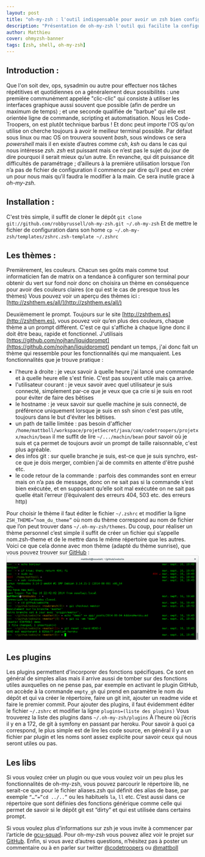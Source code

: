 ```yaml
---
layout: post
title: "oh-my-zsh : l'outil indispensable pour avoir un zsh bien configuré."
description: "Présentation de oh-my-zsh l'outil qui facilite la configuration du shell zsh"
author: Matthieu
cover: ohmyzsh-banner
tags: [zsh, shell, oh-my-zsh]
---
```


## Introduction :
Que l'on soit dev, ops, sysadmin ou autre pour effectuer nos tâches répétitives et quotidiennes on a généralement deux possibilités : une première communément appelée "clic-clic" qui consiste à utiliser les interfaces graphique aussi souvent que possible (afin de perdre un maximum de temps) ; et une seconde qualifiée de "barbue" qui elle est orientée ligne de commande, scripting et automatisation.
Nous les Code-Troopers, on est plutôt technique barbus ! Et donc peut importe l'OS qu'on utilise on cherche toujours à avoir le meilleur terminal possible.
Par défaut sous linux ou mac OS on trouvera souvent _bash_, sous windows ce sera _powershell_ mais il en existe d’autres comme _csh_, _ksh_ ou dans le cas qui nous intéresse _zsh_.
_zsh_ est puissant mais ce n’est pas le sujet du jour de dire pourquoi il serait mieux qu’un autre. En revanche, qui dit puissance dit difficultés de paramétrage ;
d’ailleurs à la première utilisation lorsque l’on n’a pas de fichier de configuration il commence par dire qu’il peut en créer un pour nous mais qu’il faudra le modifier à la main.
Ce sera inutile grace à _oh-my-zsh_.


## Installation :
C'est très simple, il suffit de cloner le dépôt
`git clone git://github.com/robbyrussell/oh-my-zsh.git ~/.oh-my-zsh`
Et de mettre le fichier de configuration dans son home
`cp ~/.oh-my-zsh/templates/zshrc.zsh-template ~/.zshrc`

## Les thèmes :
Premièrement, les couleurs. Chacun ses goûts mais comme tout  informaticien fan de  matrix on a tendance à configurer son terminal pour obtenir du vert sur fond noir donc on choisira un thème en conséquence pour avoir des couleurs claires (ce qui est le cas de presque tous les thèmes) Vous pouvez voir un aperçu des thèmes ici : [http://zshthem.es/all/](http://zshthem.es/all/)

Deuxièmement le prompt. Toujours sur le site [http://zshthem.es](http://zshthem.es), vous pouvez voir qu’en plus des couleurs, chaque thème a un prompt différent. C'est ce qui s'affiche à chaque ligne donc il doit être beau, rapide et fonctionnel.
J'utilisais [https://github.com/nojhan/liquidprompt](https://github.com/nojhan/liquidprompt) pendant un temps, j'ai donc fait un thème qui ressemble pour les fonctionnalités qui me manquaient. Les fonctionnalités que je trouve pratique :

 - l'heure à droite : je veux savoir à quelle heure j'ai lancé une commande et à quelle heure elle s'est finie. C'est pas souvent utile mais ça arrive.
 - l'utilisateur courant : je veux savoir avec quel utilisateur je suis connecté, simplement par-ce que je veux que ça crie si je suis en root pour éviter de faire des bêtises
 - le hostname : je veux savoir sur quelle machine je suis connecté, de préférence uniquement lorsque je suis en ssh sinon c'est pas utile, toujours dans le but d'éviter les bêtises.
 - un path de taille limitée : pas besoin d'afficher `/home/mattboll/workspace/projetSecret/java/com/codetroopers/projetxx/machin/bean` il me suffit de lire `~/.../machin/bean` pour savoir où je suis et ça permet de toujours avoir un prompt de taille raisonnable, c'est plus agréable.
 - des infos git : sur quelle branche je suis, est-ce que je suis synchro, est-ce que je dois merger, combien j'ai de commits en attente d'être pushé etc.
 - le code retour de la commande : parfois des commandes sont en erreur mais on n’a pas de message, donc on ne sait pas si la commande s’est bien exécutée, et en supposant qu’elle soit mal exécutée on ne sait pas quelle était l’erreur (l’équivalent des erreurs 404, 503 etc. des erreurs http)

Pour choisir le thème il faut éditer le fichier `~/.zshrc` et modifier la ligne 
`ZSH_THEME=”nom_du_theme”` où nom du thème correspond au nom de fichier que l’on peut trouver dans `~/.oh-my-zsh/themes`. Du coup, pour réaliser un thème personnel c’est simple il suffit de créer un fichier qui s’appelle nom.zsh-theme et de le mettre dans le même répertoire que les autres.
Voici ce que cela donne avec mon thème (adapté du thème sunrise), que vous pouvez trouver  sur [GitHub](https://raw.githubusercontent.com/mattboll/zshrc/master/mattboll.zsh-theme) : 
<a style="display: inline" href="/images/postOhMyZsh/oh-my-zsh-theme.png" data-lightbox="image-0" title="Thème oh-my-zsh">
        <img class="mini" src="/images/postOhMyZsh/oh-my-zsh-theme.png" alt="Thème oh-my-zsh"/>
</a>

## Les plugins
Les plugins permettent d'incorporer des fonctions spécifiques. Ce sont en général de simples alias mais il arrive aussi de tomber sur des fonctions utiles auxquelles on ne pense pas, par exemple en activant le plugin GitHub, on accède à la commande `empty_gh` qui prend en paramètre le nom du dépôt et qui va créer le répertoire, faire un git init, ajouter un readme vide et faire le premier commit.
Pour ajouter des plugins, il faut évidemment éditer le fichier `~/.zshrc` et modifier la ligne `plugins=(liste des plugins)`
Vous trouverez la liste des plugins dans `~/.oh-my-zsh/plugins` À l’heure où j’écris il y en a 172, de git à symfony en passant par heroku. Pour savoir à quoi ça correspond, le plus simple est de lire les code source, en général il y a un fichier par plugin et les noms sont assez explicite pour savoir ceux qui nous seront utiles ou pas.

## Les libs
Si vous voulez créer un plugin ou que vous voulez voir un peu plus les fonctionnalités de oh-my-zsh, vous pouvez parcourir le répertoire lib, ne serait-ce que pour le fichier aliases.zsh qui définit des alias de base, par exemple `“…”=”cd ../..”` ou les habituels `la`, `ll` etc. C’est aussi dans ce répertoire que sont définies des fonctions générique comme celle qui permet de savoir si le dépôt git est “dirty” et qui est utilisée dans certains prompt.


Si vous voulez plus d’informations sur zsh je vous invite à commencer par l’article de [gcu-squad](http://wiki.gcu.info/doku.php?id=unix:zsh_le_z_shell). Pour oh-my-zsh vous pouvez allez voir le projet sur [GitHub](https://github.com/robbyrussell/oh-my-zsh). Enfin, si vous avez d’autres questions, n’hésitez pas à poster un commentaire ou à en parler sur twitter [@codetroopers](http://twitter.com/codetroopers) ou [@mattboll](http://twitter.com/mattboll)

